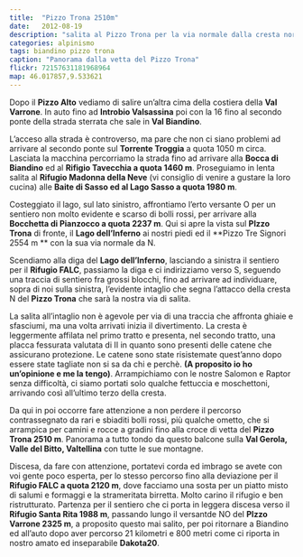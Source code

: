 ```yaml
---
title:  "Pizzo Trona 2510m"
date:   2012-08-19
description: "salita al Pizzo Trona per la via normale dalla cresta nord"
categories: alpinismo
tags: biandino pizzo trona
caption: "Panorama dalla vetta del Pizzo Trona"
flickr: 72157631181968964
map: 46.017857,9.533621
---
```


Dopo il **Pizzo Alto** vediamo di salire un’altra cima della costiera della **Val Varrone**. In auto fino ad **Introbio Valsassina** poi con la 16 fino al secondo ponte della strada sterrata che sale in **Val Biandino**.

L’acceso alla strada è controverso, ma pare che non ci siano problemi ad arrivare al secondo ponte sul **Torrente Troggia** a quota 1050 m circa. Lasciata la macchina percorriamo la strada fino ad arrivare alla **Bocca di Biandino** ed al **Rifigio Tavecchia a quota 1460 m**. Proseguiamo in lenta salita al **Rifugio Madonna della Neve** (vi consiglio di venire a gustare la loro cucina) alle **Baite di Sasso ed al Lago Sasso a quota 1980 m**.

Costeggiato il lago, sul lato sinistro, affrontiamo l’erto versante O per un sentiero non molto evidente e scarso di bolli rossi, per arrivare alla **Bocchetta di Pianzocco a quota 2237 m**. Qui si apre la vista sul **PIzzo Trona** di fronte, il **Lago dell’Inferno** ai nostri piedi ed il **Pizzo Tre Signori 2554 m ** con la sua via normale da N.

Scendiamo  alla diga del **Lago dell’Inferno**, lasciando a sinistra il sentiero per il **Rifugio FALC**, passiamo la diga e ci indirizziamo verso S, seguendo una traccia di sentiero fra grossi blocchi, fino ad arrivare ad individuare, sopra di noi sulla sinistra, l’evidente intaglio che segna l’attacco della cresta N del **Pizzo Trona** che sarà la nostra via di salita.

La salita all’intaglio non è agevole per via di una traccia che affronta ghiaie e sfasciumi, ma una volta arrivati inizia il divertimento. La cresta è leggermente affilata nel primo tratto e presenta, nel secondo tratto, una placca fessurata valutata di II in quanto sono presenti delle catene che assicurano protezione. Le catene sono state risistemate quest’anno dopo essere state tagliate non si sa da chi e perchè. **(A proposito io ho un’opinione e me la tengo)**. Arrampichiamo con le nostre Salomon e Raptor senza difficoltà, ci siamo portati solo qualche fettuccia e moschettoni, arrivando così all’ultimo terzo della cresta.

Da qui in poi occorre fare attenzione a non perdere il percorso contrassegnato da rari e sbiaditi bolli rossi, più qualche ometto, che si arrampica per camini e rocce a gradini fino alla croce di vetta del **Pizzo Trona 2510 m**. Panorama a tutto tondo da questo balcone sulla **Val Gerola, Valle del Bitto, Valtellina** con tutte le sue montagne.

Discesa, da fare con attenzione, portatevi corda ed imbrago se avete con voi gente poco esperta, per lo stesso percorso fino alla deviazione per il **Rifugio FALC a quota 2120 m**, dove facciamo una sosta per un piatto misto di salumi e formaggi e la strameritata birretta. Molto carino il rifugio e ben ristrutturato. Partenza per il sentiero che ci porta in leggera discesa verso il **Rifugio Santa Rita 1988 m**, passando lungo il versantde NO del **PIzzo Varrone 2325 m**, a proposito questo mai salito, per poi ritornare a Biandino ed all’auto dopo aver percorso 21 kilometri e 800 metri come ci riporta in nostro amato ed inseparabile **Dakota20**.
